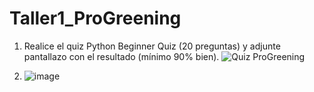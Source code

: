 # Taller1_ProGreening
1. Realice el quiz Python Beginner Quiz (20 preguntas) y adjunte pantallazo con el resultado (mínimo 90% bien).
![Quiz ProGreening](https://github.com/Pablofcf/Taller1_ProGreening/assets/159049788/e2229855-3e9a-43a6-9c9a-3b5d0cf38959)

2. ![image](https://github.com/Pablofcf/Taller1_ProGreening/assets/159049788/0237cf10-8291-4046-bc76-87e2419d8365)
